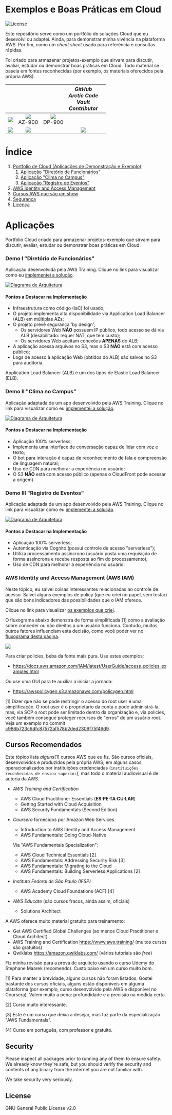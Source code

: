 # Exemplos e Boas Práticas em Cloud

[![License](https://img.shields.io/badge/License-GPL%20v2-blue.svg)](LICENSE)

Este repositório serve como um portfólio de soluções Cloud que eu desevolvi ou adaptei. Ainda, para demonstrar minha vivência na plataforma AWS. Por fim, como um _cheat sheet_ usado para referência e consultas rápidas.

Foi criado para armazenar projetos-exemplo que sirvam para discutir, avaliar, estudar ou demonstrar boas práticas em Cloud. Todo material se baseia em fontes reconhecidas (por exemplo, os materiais oferecidos pela própria AWS).

<center>

| | | | _GitHub <br /> Arctic Code <br /> Vault <br />Contributor_ | |
:----------:|:----------:|:----------:|:----------:|:----------:
![](.badges/img4.png) | ![](.badges/img5.png) <br /> AZ-900 | ![](.badges/img6.png) <br /> DP-900 |
![](.badges/img2.png) | ![](.badges/img3.png) |  | ![](.badges/img1.png)


</center>

# Índice
1. [Portfolio de Cloud (Aplicações de Demonstração e Exemplo)](#aplicações)
    1. [Aplicação "Diretório de Funcionários"](#demo-i-diretório-de-funcionários)
    1. [Aplicação "Clima no Campus"](#demo-ii-clima-no-campus)
    1. [Aplicação "Registro de Eventos"](#demo-iii-registro-de-eventos)
1. [AWS Identity and Access Management](#aws-identity-and-access-management-aws-iam)
6. [Cursos AWS que são um show](#cursos-recomendados)
7. [Segurança](#security)
8. [Licença](#license)

# Aplicações

Portfólio Cloud criado para armazenar projetos-exemplo que sirvam para discutir, avaliar, estudar ou demonstrar boas práticas em Cloud.

### Demo I "Diretório de Funcionários"

Aplicação desenvolvida pela AWS Training. Clique no link para visualizar como eu [implementei a solução](diretorio-pessoas#diretório-de-funcionários).

[![ Diagrama de Arquitetura](diretorio-pessoas/demo-01.svg)](diretorio-pessoas#diretório-de-funcionários)

#### Pontos a Destacar na Implementação
- Infraestrutura como código (IaC) foi usado;
- O projeto implementa alta disponibilidade via Application Load Balancer (ALB) em múltiplas AZs;
- O projeto prevê segurança 'by design';
  - Os servidores Web **NÃO** possuem IP público, todo acesso se dá via ALB (desabilitado: requer NAT, que tem custo);
  - Os servidores Web aceitam conexões **APENAS** do ALB;
- A aplicação acessa arquivos no S3, mas o S3 **NÃO** está com acesso público;
- Logs de acesso à aplicação Web (obtidos do ALB) são salvos no S3 para auditoria.

Application Load Balancer (ALB) é um dos tipos de Elastic Load Balancer (ELB).

### Demo II "Clima no Campus"

Aplicação adaptada de um app desenvolvido pela AWS Training. Clique no link para visualizar como eu [implementei a solução](serverless#serverless).

[![ Diagrama de Arquitetura](serverless/Estrutura-Serverless-AWS.svg)](serverless#serverless)

#### Pontos a Destacar na Implementação
- Aplicação 100% serverless;
- Implementa uma interface de conversação capaz de lidar com voz e texto;
- O bot para interação é capaz de reconhecimento de fala e compreensão de linguagem natural;
- Uso de CDN para melhorar a experiência no usuário;
- O S3 **NÃO** está com acesso público (apenas o CloudFront pode acessar a origem).

### Demo III "Registro de Eventos"

Aplicação adaptada de um app desenvolvido pela AWS Training. Clique no link para visualizar como eu [implementei a solução](registroEventos#causos-da-roça).

[![ Diagrama de Arquitetura](registroEventos/NoBack-RegistroDeEventos.png)](registroEventos#causos-da-roça)

#### Pontos a Destacar na Implementação
- Aplicação 100% serverless;
- Autenticação via Cognito (possui controle de acesso "serverless");
- Utiliza processamento assíncrono (usuário posta uma requisição de forma assíncrona e recebe resposta ao fim do processamento);
- Uso de CDN para melhorar a experiência no usuário.

### AWS Identity and Access Management (AWS IAM)

Neste tópico, eu salvei coisas interessantes relacionadas ao controle de acesso. Salvei alguns exemplos de policy (que eu criei no papel, sem testar) que são bons indicadores das possibilidades que o IAM oferece.

Clique no link para visualizar [os exemplos que criei](IAM#policies).

O fluxograma abaixo demonstra de forma simplificada [1] como a avaliação sobre conceder ou não direitos a um usuário funciona. Contudo, muitos outros fatores influenciam esta decisão, como você poder ver no [fluxograma desta página](https://docs.aws.amazon.com/IAM/latest/UserGuide/reference_policies_evaluation-logic.html#policy-eval-denyallow).

[![](https://mermaid.ink/img/eyJjb2RlIjoiZ3JhcGggVERcbiAgICBBMShSZXF1aXNpw6fDo288YnI-ZmVpdGEgcGVsbzxicj51c3XDoXJpbyByb290PylcbiAgICBBMihQZXJtaXRpZG8pXG5cbiAgICBCMShGb2kgbmVnYWRvPGJyPmV4cGxpY2l0YW1lbnRlPylcbiAgICBCMihFeHBsaWNpdCBEZW55KVxuXG4gICAgQzEoRm9pIHBlcm1pdGlkbzxicj5leHBsaWNpdGFtZW50ZT8pXG4gICAgQzIoUGVybWl0aWRvKVxuICAgIEMzKEltcGxpY2l0IERlbnkpXG5cbiAgICBBMSAtLT58U2ltfCBBMlxuICAgIEExIC0tPnxOw6NvfCBCMVxuICAgIEIxIC0tPnxTaW18IEIyXG4gICAgQjEgLS0-fE7Do298IEMxXG4gICAgQzEgLS0-fFNpbXwgQzJcbiAgICBDMSAtLT58TsOjb3wgQzNcbiIsIm1lcm1haWQiOnsidGhlbWUiOiJkZWZhdWx0In0sInVwZGF0ZUVkaXRvciI6dHJ1ZSwiYXV0b1N5bmMiOnRydWUsInVwZGF0ZURpYWdyYW0iOnRydWV9)](IAM#policies)

Para criar policies, beba da fonte mais pura. Use estes exemplos:
- https://docs.aws.amazon.com/IAM/latest/UserGuide/access_policies_examples.html

Ou use uma GUI para te auxiliar a iniciar a jornada:
- https://awspolicygen.s3.amazonaws.com/policygen.html

[1] Dizer que não se pode restringir o acesso do root user é uma simplificação.
    O root user é o proprietário da conta e pode administrá-la, mas, via
    SCP o root pode ser limitado dentro da organização e, via policies, você
    também consegue proteger recursos de "erros" de um usuário root.
    Veja um exemplo no commit [c986b723c6dfc87572af578b2ded2309f75f49d9](https://github.com/claudioandre-br/cloud-portfolio/commit/c986b723c6dfc87572af578b2ded2309f75f49d9).

## Cursos Recomendados

Este tópico lista _alguns_[1] cursos AWS que eu fiz. São cursos oficiais, desenvolvidos e produzidos pela própria AWS; em alguns casos, operacionalizados por instituições credenciadas (`instituições reconhecidas de ensino superior`), mas todo o material audiovisual é de autoria da AWS.

- _AWS Training and Certification_
  * AWS Cloud Practitioner Essentials (**ES·PE·TA·CU·LAR**)
  * Getting Started with Cloud Acquisition
  * AWS Security Fundamentals (Second Edition)

- _Coursera_ fornecidos por Amazon Web Services
  * Introduction to AWS Identity and Access Management
  * AWS Fundamentals: Going Cloud-Native

  Via "AWS Fundamentals Specialization":
  * AWS Cloud Technical Essentials [2]
  * AWS Fundamentals: Addressing Security Risk [3]
  * AWS Fundamentals: Migrating to the Cloud
  * AWS Fundamentals: Building Serverless Applications [2]

- _Instituto Federal de São Paulo (IFSP)_
  * AWS Academy Cloud Foundations (ACF) [4]

- _AWS Educate_ (são cursos fracos, ainda assim, oficiais)
  * Solutions Architect

A AWS oferece muito material gratuito para treinamento:
- Get AWS Certified Global Challenges (ao menos Cloud Practitioner e Cloud Architect)
- AWS Training and Certification https://www.aws.training/ (muitos cursos são gratuitos)
- Qwiklabs https://amazon.qwiklabs.com/ (vários tutoriais são _free_)

Fiz minha revisão para a prova de arquiteto usando o curso Udemy do Stephane Maarek (recomendo). Custo baixo em um curso muito bom.

[1] Para manter a brevidade, alguns cursos não foram listados. Gostei bastante dos cursos oficiais, alguns estão disponíveis em alguma plataforma (por exemplo, curso desenvolvido pela AWS e disponível no Coursera). Valem muito a pena: profundidade e a precisão na medida certa.

[2] Curso muito interessante.

[3] Este é um curso que deixa a desejar, mas faz parte da especialização "AWS Fundamentals".

[4] Curso em português, com professor e gratuito.

## Security

Please inspect all packages prior to running any of them to ensure safety.
We already know they're safe, but you should verify the security and contents of any
binary from the internet you are not familiar with.

We take security very seriously.

## License

GNU General Public License v2.0